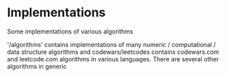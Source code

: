 # Implementations

Some implementations of various algorithms

'/algorithms' contains implementations of many numeric / computational / data structure algorithms and codewars/leetcodes contains codewars.com and leetcode.com algorithms in various languages.
There are several other algorithms in generic


